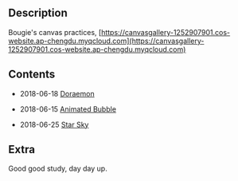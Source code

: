 ## Description
Bougie's canvas practices, [https://canvasgallery-1252907901.cos-website.ap-chengdu.myqcloud.com](https://canvasgallery-1252907901.cos-website.ap-chengdu.myqcloud.com)

## Contents
* 2018-06-18 [Doraemon](https://canvasgallery-1252907901.cos-website.ap-chengdu.myqcloud.com/src/Doraemon.html)

* 2018-06-15 [Animated Bubble](https://canvasgallery-1252907901.cos-website.ap-chengdu.myqcloud.com/src/AnimateBubble.html)

* 2018-06-25 [Star Sky](https://canvasgallery-1252907901.cos-website.ap-chengdu.myqcloud.com/src/StarSky.html)

## Extra
Good good study, day day up.